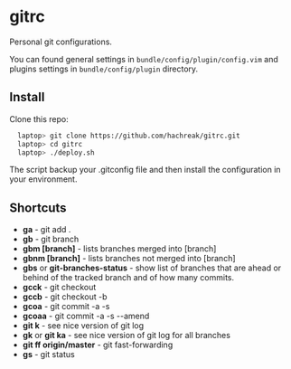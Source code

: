 gitrc
=====

Personal git configurations.

You can found general settings in `bundle/config/plugin/config.vim`
and plugins settings in `bundle/config/plugin` directory.


Install
-------

Clone this repo:

```bash
  laptop> git clone https://github.com/hachreak/gitrc.git
  laptop> cd gitrc
  laptop> ./deploy.sh
```

The script backup your .gitconfig file and then install the
configuration in your environment.


Shortcuts
-------------------------
* **ga** - git add .
* **gb** - git branch
* **gbm [branch]** - lists branches merged into [branch]
* **gbnm [branch]** - lists branches not merged into [branch]
* **gbs** or **git-branches-status** - show list of branches that are ahead or behind of the tracked branch and of how many commits.
* **gcck** - git checkout
* **gccb** - git checkout -b
* **gcoa** - git commit -a -s
* **gcoaa** - git commit -a -s --amend
* **git k** - see nice version of git log
* **gk** or **git ka** - see nice version of git log for all branches
* **git ff origin/master** - git fast-forwarding
* **gs** - git status
